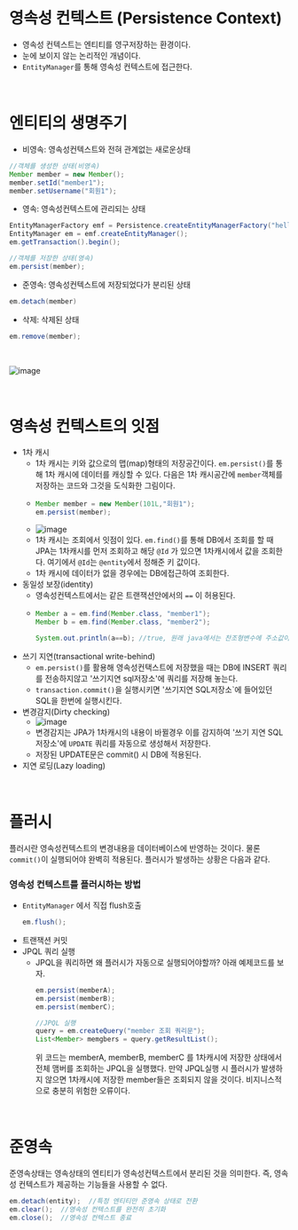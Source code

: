 # 영속성 컨텍스트 (Persistence Context)
- 영속성 컨텍스트는 엔티티를 영구저장하는 환경이다.
- 눈에 보이지 않는 논리적인 개념이다.
- `EntityManager`를 통해 영속성 컨텍스트에 접근한다.

<br>

# 엔티티의 생명주기 
- 비영속: 영속성컨텍스트와 전혀 관계없는 새로운상태

```java
//객체를 생성한 상태(비영속)
Member member = new Member();
member.setId("member1");
member.setUsername("회원1");
```

- 영속: 영속성컨텍스트에 관리되는 상태

```java
EntityManagerFactory emf = Persistence.createEntityManagerFactory("hello");
EntityManager em = emf.createEntityManager();
em.getTransaction().begin();

//객체를 저장한 상태(영속)
em.persist(member);
```

- 준영속: 영속성컨텍스트에 저장되었다가 분리된 상태

```java
em.detach(member)
```

- 삭제: 삭제된 상태

```java
em.remove(member);
```

<br>

![image](https://github.com/oyatrij/my-study/assets/118187065/ad4a6db3-fae4-4f05-804f-002116a7571b)

<br>

# 영속성 컨텍스트의 잇점
- 1차 캐시
  - 1차 캐시는 키와 값으로의 맵(map)형태의 저장공간이다. `em.persist()`를 통해 1차 캐시에 데이터를 캐싱할 수 있다. 다음은 1차 캐시공간에 `member`객체를 저장하는 코드와 그것을 도식화한 그림이다.
  - ```java
    Member member = new Member(101L,"회원1");
    em.persist(member);
    ```
  - ![image](https://github.com/oyatrij/my-study/assets/118187065/25f1eaf4-d5a7-41e4-8478-8247a464f347)
  - 1차 캐시는 조회에서 잇점이 있다. `em.find()`를 통해 DB에서 조회를 할 때 JPA는 1차캐시를 먼저 조회하고 해당 `@Id` 가 있으면 1차캐시에서 값을 조회한다. 여기에서 `@Id`는 `@entity`에서 정해준 키 값이다.
  - 1차 캐시에 데이터가 없을 경우에는 DB에접근하여 조회한다.
- 동일성 보장(identity)
  - 영속성컨텍스트에서는 같은 트랜잭션안에서의 `==` 이 허용된다.
  - ```java
    Member a = em.find(Member.class, "member1");
    Member b = em.find(Member.class, "member2");

    System.out.println(a==b); //true, 원래 java에서는 찬조형변수에 주소값이 저장되기때문에 false이다.
    ```
- 쓰기 지연(transactional write-behind)
  - `em.persist()`를 활용해 영속성컨택스트에 저장했을 때는 DB에 INSERT 쿼리를 전송하지않고 '쓰기지연 sql저장소'에 쿼리를 저장해 놓는다.
  - `transaction.commit()`을 실행시키면 '쓰기지연 SQL저장소`에 들어있던 SQL을 한번에 실행시킨다.
- 변경감지(Dirty checking)
  - ![image](https://github.com/oyatrij/my-study/assets/118187065/9b60aefb-a70a-4e3d-85b2-2e6198edc64d)
  - 변경감지는 JPA가 1차캐시의 내용이 바뀔경우 이를 감지하여 '쓰기 지연 SQL 저장소'에 `UPDATE` 쿼리를 자동으로 생성해서 저장한다.
  - 저장된 UPDATE문은 commit() 시 DB에 적용된다.
- 지연 로딩(Lazy loading)

<br>

# 플러시
플러시란 영속성컨텍스트의 변경내용을 데이터베이스에 반영하는 것이다. 물론 `commit()`이 실행되어야 완벽히 적용된다. 플러시가 발생하는 상황은 다음과 같다.



### 영속성 컨텍스트를 플러시하는 방법
- `EntityManager` 에서 직접 flush호출
  ```java
  em.flush();
  ```
- 트랜잭션 커밋
- JPQL 쿼리 실행
  - JPQL을 쿼리하면 왜 플러시가 자동으로 실행되어야할까? 아래 예제코드를 보자.
    ```java
    em.persist(memberA);
    em.persist(memberB);
    em.persist(memberC);

    //JPQL 실행
    query = em.createQuery("member 조회 쿼리문");
    List<Member> memgbers = query.getResultList();
    ```
    위 코드는 memberA, memberB, memberC 를 1차캐시에 저장한 상태에서 전체 맴버를 조회하는 JPQL을 실행했다. 만약 JPQL실행 시 플러시가 발생하지 않으면 1차캐시에 저장한 member들은 조회되지 않을 것이다. 비지니스적으로 충분히 위험한 오류이다.

<br>

# 준영속
준영속상태는 영속상태의 엔티티가 영속성컨텍스트에서 분리된 것을 의미한다. 즉, 영속성 컨텍스트가 제공하는 기능들을 사용할 수 없다.

```java
em.detach(entity);  //특정 엔티티만 준영속 상태로 전환
em.clear();  //영속성 컨텍스트를 완전히 초기화
em.close();  //영속성 컨텍스트 종료
```

    

